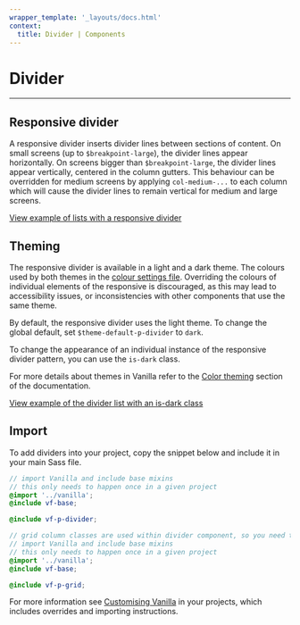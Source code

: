 ```yaml
---
wrapper_template: '_layouts/docs.html'
context:
  title: Divider | Components
---
```


# Divider

<hr>

## Responsive divider

A responsive divider inserts divider lines between sections of content. On small screens (up to `$breakpoint-large`), the divider lines appear horizontally. On screens bigger than `$breakpoint-large`, the divider lines appear vertically, centered in the column gutters. This behaviour can be overridden for medium screens by applying `col-medium-...` to each column which will cause the divider lines to remain vertical for medium and large screens.

<div class="embedded-example"><a href="/docs/examples/patterns/divider/default/" class="js-example">
View example of lists with a responsive divider
</a></div>

## Theming

The responsive divider is available in a light and a dark theme. The colours used by both themes in the [colour settings file](https://github.com/canonical/vanilla-framework/blob/main/scss/_settings_colors.scss).
Overriding the colours of individual elements of the responsive is discouraged, as this may lead to accessibility issues, or inconsistencies with other components that use the same theme.

By default, the responsive divider uses the light theme. To change the global default, set `$theme-default-p-divider` to `dark`.

To change the appearance of an individual instance of the responsive divider pattern, you can use the `is-dark` class.

For more details about themes in Vanilla refer to the [Color theming](/docs/settings/color-settings#color-theming) section of the documentation.

<div class="embedded-example"><a href="/docs/examples/patterns/divider/dark/" class="js-example">
View example of the divider list with an is-dark class
</a></div>

## Import

To add dividers into your project, copy the snippet below and include it in your main Sass file.

```scss
// import Vanilla and include base mixins
// this only needs to happen once in a given project
@import '../vanilla';
@include vf-base;

@include vf-p-divider;

// grid column classes are used within divider component, so you need to include grid pattern as well
// import Vanilla and include base mixins
// this only needs to happen once in a given project
@import '../vanilla';
@include vf-base;

@include vf-p-grid;
```

For more information see [Customising Vanilla](/docs/customising-vanilla/) in your projects, which includes overrides and importing instructions.
